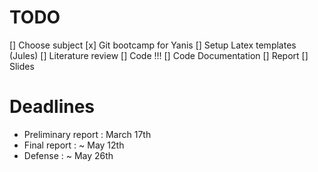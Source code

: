 # TODO

[] Choose subject
[x] Git bootcamp for Yanis
[] Setup Latex templates (Jules)
[] Literature review
[] Code !!!
[] Code Documentation
[] Report
[] Slides

# Deadlines

- Preliminary report : March 17th
- Final report : ~ May 12th
- Defense : ~ May 26th
